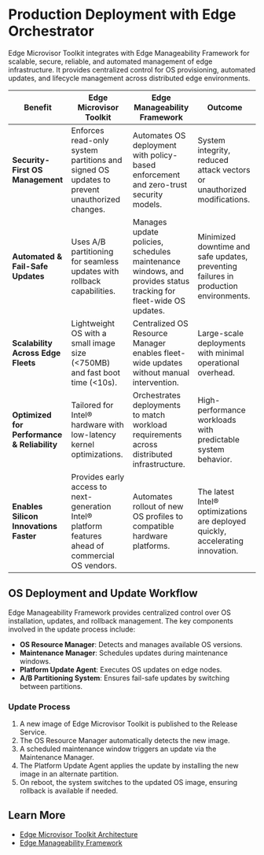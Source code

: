 # Production Deployment with Edge Orchestrator

Edge Microvisor Toolkit integrates with Edge Manageability Framework for
scalable, secure, reliable, and automated management of edge infrastructure. It
provides centralized control for OS provisioning, automated updates, and
lifecycle management across distributed edge environments.

| **Benefit** | **Edge Microvisor Toolkit** | **Edge Manageability Framework** | **Outcome** |
|-------------|-----------------------------|-----------------------|-------------|
| **Security-First OS Management**  | Enforces read-only system partitions and signed OS updates to prevent unauthorized changes. | Automates OS deployment with policy-based enforcement and zero-trust security models. | System integrity, reduced attack vectors or unauthorized modifications. |
| **Automated & Fail-Safe Updates** | Uses A/B partitioning for seamless updates with rollback capabilities. | Manages update policies, schedules maintenance windows, and provides status tracking for fleet-wide OS updates. | Minimized downtime and safe updates, preventing failures in production environments. |
| **Scalability Across Edge Fleets** | Lightweight OS with a small image size (<750MB) and fast boot time (<10s). | Centralized OS Resource Manager enables fleet-wide updates without manual intervention. | Large-scale deployments with minimal operational overhead. |
| **Optimized for Performance & Reliability** | Tailored for Intel® hardware with low-latency kernel optimizations. | Orchestrates deployments to match workload requirements across distributed infrastructure. | High-performance workloads with predictable system behavior. |
| **Enables Silicon Innovations Faster** | Provides early access to next-generation Intel® platform features ahead of commercial OS vendors. | Automates rollout of new OS profiles to compatible hardware platforms. | The latest Intel® optimizations are deployed quickly, accelerating innovation. |

## OS Deployment and Update Workflow

Edge Manageability Framework provides centralized control over OS installation,
updates, and rollback management. The key components involved in the update
process include:

- **OS Resource Manager**: Detects and manages available OS versions.
- **Maintenance Manager**: Schedules updates during maintenance windows.
- **Platform Update Agent**: Executes OS updates on edge nodes.
- **A/B Partitioning System**: Ensures fail-safe updates by switching between partitions.

### Update Process

1. A new image of Edge Microvisor Toolkit is published to the Release Service.
2. The OS Resource Manager automatically detects the new image.
3. A scheduled maintenance window triggers an update via the Maintenance Manager.
4. The Platform Update Agent applies the update by installing the new image in an alternate
   partition.
5. On reboot, the system switches to the updated OS image, ensuring rollback is available
   if needed.

## Learn More

- [Edge Microvisor Toolkit Architecture](architecture-overview.md)
- [Edge Manageability Framework](https://github.com/open-edge-platform/edge-manageability-framework)

